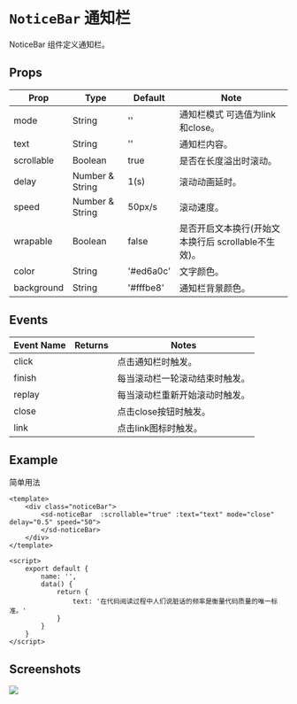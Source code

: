 # `NoticeBar` 通知栏
NoticeBar 组件定义通知栏。

## Props
| Prop | Type | Default | Note |
|---|---|---|---|
| mode | String | '' | 通知栏模式 可选值为link和close。
| text | String | '' | 通知栏内容。
| scrollable | Boolean | true | 是否在长度溢出时滚动。
| delay | Number & String | 1(s) | 滚动动画延时。
| speed | Number & String | 50px/s | 滚动速度。
| wrapable | Boolean | false | 是否开启文本换行(开始文本换行后 scrollable不生效)。
| color | String | '#ed6a0c' | 文字颜色。
| background | String | '#fffbe8' | 通知栏背景颜色。

## Events
| Event Name | Returns | Notes |
|---|---|---|
| click |  | 点击通知栏时触发。
| finish |  | 每当滚动栏一轮滚动结束时触发。
| replay |  | 每当滚动栏重新开始滚动时触发。
| close |  | 点击close按钮时触发。
| link |  | 点击link图标时触发。

<!--
## Methods
None.

## Static Props
None.

## Static Methods
None.
-->

## Example
简单用法
```
<template>
    <div class="noticeBar">
        <sd-noticeBar  :scrollable="true" :text="text" mode="close" delay="0.5" speed="50">
        </sd-noticeBar>
    </div>
</template>

<script>
    export default {
        name: '',
        data() {
            return {
                text: '在代码阅读过程中人们说脏话的频率是衡量代码质量的唯一标准。'
            }
        }
    }
</script>

```

## Screenshots
![](https://rightinhome.oss-cn-hangzhou.aliyuncs.com/jlbk_xcx/2020/08/10/1597042398017.gif)
